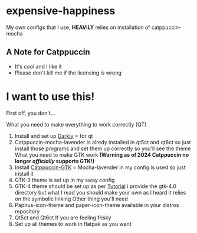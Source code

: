 # expensive-happiness
My own configs that I use, **HEAVILY** relies on installation of catppuccin-mocha

## A Note for Catppuccin
- It's cool and I like it
- Please don't kill me if the licensing is wrong

# I want to use this!
First off, you don't... 

What you need to make everything to work correctly (QT)
1. Install and set up [Darkly](https://github.com/Bali10050/Darkly) = for qt
2. Catppuccin-mocha-lavender is alredy installed in qt5ct and qt6ct so just install those programs and set them up correctly so you'll see the theme
What you need to make GTK work **(Warning as of 2024 Catppuccin no longer _officially_ supports GTK!)**
1. Install [Catppuccin-GTK](https://github.com/catppuccin/gtk) = Mocha-lavender in my config is used so just install it
2. GTK-3 theme is set up in my sway config
4. GTK-4 theme should be set up as per [Tutorial](https://github.com/brycewalkerdev/catppuccin-gtk) i provide the gtk-4.0 directory but what I read you should make your own as I heard it relies on the symbolic linking
Other thing you'll need
1. Papirus-icon-theme and paper-icon-theme available in your distros repository
2. Qt5ct and Qt6ct
If you are feeling frisky
1. Set up all themes to work in flatpak as you want


